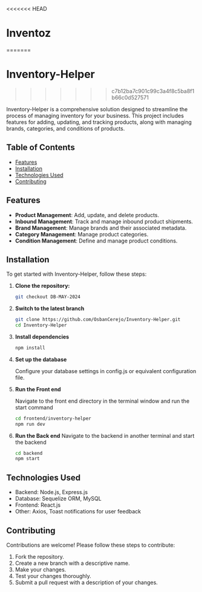 <<<<<<< HEAD
# Inventoz
=======
# Inventory-Helper
>>>>>>> c7b12ba7c901c99c3a4f8c5ba8f1b66c0d527571

Inventory-Helper is a comprehensive solution designed to streamline the process of managing inventory for your business. This project includes features for adding, updating, and tracking products, along with managing brands, categories, and conditions of products.

## Table of Contents
- [Features](#features)
- [Installation](#installation)
- [Technologies Used](#technologies-used)
- [Contributing](#contributing)


## Features

- **Product Management**: Add, update, and delete products.
- **Inbound Management**: Track and manage inbound product shipments.
- **Brand Management**: Manage brands and their associated metadata.
- **Category Management**: Manage product categories.
- **Condition Management**: Define and manage product conditions.

## Installation

To get started with Inventory-Helper, follow these steps:

1. **Clone the repository:**

   ```bash
   git checkout DB-MAY-2024

2. **Switch to the latest branch**
   ```bash
   git clone https://github.com/OsbanCerejo/Inventory-Helper.git
   cd Inventory-Helper

4. **Install dependencies**
   ```bash
   npm install

6. **Set up the database**
   
   Configure your database settings in config.js or equivalent configuration file.

8. **Run the Front end**

   Navigate to the front end directory in the terminal window and run the start command
   ```bash
   cd frontend/inventory-helper
   npm run dev
9. **Run the Back end**
    Navigate to the backend in another terminal and start the backend
     ```bash
    cd backend
    npm start

## Technologies Used
- Backend: Node.js, Express.js
- Database: Sequelize ORM, MySQL
- Frontend: React.js
- Other: Axios, Toast notifications for user feedback

## Contributing

Contributions are welcome! Please follow these steps to contribute:

1. Fork the repository.
2. Create a new branch with a descriptive name.
3. Make your changes.
4. Test your changes thoroughly.
5. Submit a pull request with a description of your changes.
